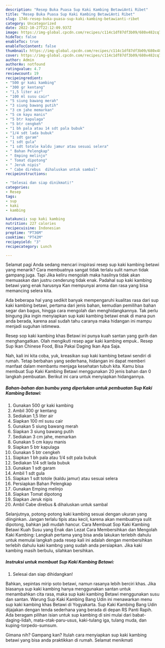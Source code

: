 ```yaml
---
description: "Resep Buka Puasa Sup Kaki Kambing BetawiAnti Ribet"
title: "Resep Buka Puasa Sup Kaki Kambing BetawiAnti Ribet"
slug: 1746-resep-buka-puasa-sup-kaki-kambing-betawianti-ribet
category: Uncategorized
date: 2022-10-27T22:12:09.937Z
image: https://img-global.cpcdn.com/recipes/c114c1df87df3b09/680x482cq70/sup-kaki-kambing-betawi-foto-resep-utama.jpg
hideToc: false
enableToc: true
enableTocContent: false
thumbnail: https://img-global.cpcdn.com/recipes/c114c1df87df3b09/680x482cq70/sup-kaki-kambing-betawi-foto-resep-utama.jpg
cover: https://img-global.cpcdn.com/recipes/c114c1df87df3b09/680x482cq70/sup-kaki-kambing-betawi-foto-resep-utama.jpg
author: Admin
authorAv: notfound
ratingvalue: 4.7
reviewcount: 19
recipeingredient:
- "500 gr kaki kambing"
- "300 gr kentang"
- "1,5 liter air"
- "100 ml susu cair"
- "5 siung bawang merah"
- "3 siung bawang putih"
- "3 cm jahe memarkan"
- "5 cm kayu manis"
- "5 btr kapulaga"
- "5 btr cengkeh"
- "1 bh pala atau 14 sdt pala bubuk"
- "1/4 sdt lada bubuk"
- "1 sdt garam"
- "1 sdt gula"
- "1 sdt totole kaldu jamur atau sesuai selera"
- " Bahan Pelengkap"
- " Emping melinjo"
- " Tomat dipotong"
- " Jeruk nipis"
- " Cabe direbus  dihaluskan untuk sambal"
recipeinstructions:

- "Selesai dan siap dinikmati!"
categories:
- Resep
tags:
- sup
- kaki
- kambing

katakunci: sup kaki kambing 
nutrition: 227 calories
recipecuisine: Indonesian
preptime: "PT36M"
cooktime: "PT42M"
recipeyield: "3"
recipecategory: Lunch

---
```



Selamat pagi Anda sedang mencari inspirasi resep sup kaki kambing betawi yang menarik? Cara membuatnya sangat tidak terlalu sulit namun tidak gampang juga. Tapi Jika keliru mengolah maka hasilnya tidak akan memuaskan dan justru cenderung tidak enak. Padahal sup kaki kambing betawi yang enak harusnya Kan mempunyai aroma dan rasa yang bisa memancing selera kita.


Ada beberapa hal yang sedikit banyak mempengaruhi kualitas rasa dari sup kaki kambing betawi, pertama dari jenis bahan, kemudian pemilihan bahan segar dan bagus, hingga cara mengolah dan menghidangkannya. Tak perlu bingung jika ingin menyiapkan sup kaki kambing betawi enak di mana pun anda berada, karena asal sudah tahu caranya maka hidangan ini mampu menjadi suguhan istimewa.

Resep sop kaki kambing khas Betawi ini punya kuah santan yang gurih dan menghangatkan. Olah mengikuti resep agar kaki kambing empuk.. Resep Sup Ikan Chinese Food, Bisa Pakai Daging Ikan Apa Saja.


Nah, kali ini kita coba, yuk, kreasikan sup kaki kambing betawi sendiri di rumah. Tetap berbahan yang sederhana, hidangan ini dapat memberi manfaat dalam membantu menjaga kesehatan tubuh kita. Kamu bisa membuat Sup Kaki Kambing Betawi menggunakan 20 jenis bahan dan 0 langkah pembuatan. Berikut ini cara untuk menyiapkan hidangannya.

<!--inarticleads1-->

##### Bahan-bahan dan bumbu yang diperlukan untuk pembuatan Sup Kaki Kambing Betawi:

1. Gunakan 500 gr kaki kambing
1. Ambil 300 gr kentang
1. Sediakan 1,5 liter air
1. Siapkan 100 ml susu cair
1. Gunakan 5 siung bawang merah
1. Siapkan 3 siung bawang putih
1. Sediakan 3 cm jahe, memarkan
1. Gunakan 5 cm kayu manis
1. Siapkan 5 btr kapulaga
1. Gunakan 5 btr cengkeh
1. Siapkan 1 bh pala atau 1/4 sdt pala bubuk
1. Sediakan 1/4 sdt lada bubuk
1. Gunakan 1 sdt garam
1. Ambil 1 sdt gula
1. Siapkan 1 sdt totole (kaldu jamur) atau sesuai selera
1. Persiapkan  Bahan Pelengkap
1. Gunakan  Emping melinjo
1. Siapkan  Tomat dipotong
1. Siapkan  Jeruk nipis
1. Ambil  Cabe direbus &amp; dihaluskan untuk sambal


Selanjutnya, potong-potong kaki kambing sesuai dengan ukuran yang diinginkan. Jangan terlalu tipis atau kecil, karena akan membuatnya sulit dipotong, bahkan jadi mudah hancur. Cara Membuat Sop Kaki Kambing Betawi Kuah Susu yang Enak dan Lezat Cara Membersihkan dan Mengolah Kaki Kambing: Langkah pertama yang bisa anda lakukan terlebih dahulu untuk memulai langkah pada resep kali ini adalah dengan membersihkan terlebih dahulu kaki kambng yang sudah anda persiapkan. Jika kaki kambing masih berbulu, silahkan bersihkan. 

<!--inarticleads2-->

##### Instruksi untuk membuat Sup Kaki Kambing Betawi:


1. Selesai dan siap dihidangkan!

Bahkan, sepintas mirip soto betawi, namun rasanya lebih berciri khas. Jika biasanya sup kaki kambing hanya menggunakan santan untuk menambahkan cita rasa, maka sup kaki kambing Betawi menggunakan susu dan santan. Warung Sup Kaki Kambing Bang Udin ini menawarkan menu sup kaki kambing khas Betawi di Yogyakarta. Sup Kaki Kambing Bang Udin dijajakan dengan tenda sederhana yang berada di depan RS Panti Rapih. Ada beragam pilihan isian untuk sup kambing di sini mulai dari babat-daging-lidah, mata-otak-paru-usus, kaki-tulang iga, tulang muda, dan kuping-torpedo-sumsum. 

Gimana nih? Gampang kan? Itulah cara menyiapkan sup kaki kambing betawi yang bisa anda praktikkan di rumah. Selamat menikmati
